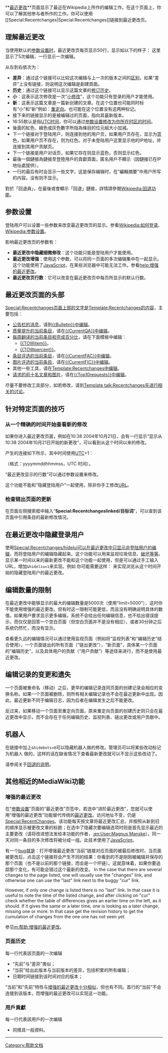 **[最近更改](https://zh.wikipedia.org/wiki/Special:Recentchanges "wikilink")**页面显示了最近在Wikipedia上所作的编辑工作。在这个页面上，你可以了解其他参与者所作的工作。你可以使用\[\[Special:Recentchanges|Special:Recentchanges\]\]链接到最近更改页。

## 理解最近更改

当使用默认的[参数设置时](https://zh.wikipedia.org/wiki/help:参数设置 "wikilink")，最近更改页每页显示50行，显示如以下的样子：
 这里显示了5次编辑，一行显示一次编辑。

从左到右依次为：

  - **差异**：通过这个链接可以比较这次编辑与上一次的版本之间的[区别](https://zh.wikipedia.org/wiki/help:不同修订版本之间的差异 "wikilink")，如果“差异”上没有链接，则说明这次编辑是創建頁面。
  - **历史**：通过这个链接可以显示这篇文章的[修订历史](https://zh.wikipedia.org/wiki/help:页面历史 "wikilink")。
  - **小**：这表示这次修改是一次“[小修改](https://zh.wikipedia.org/wiki/help:小修改 "wikilink")”，这个功能只有登录的用户才能使用。
  - **新**：这表示这篇文章是一篇新创建的文章。在这个位置也可能同时标有“小”和“新”例如：[重定向](https://zh.wikipedia.org/wiki/Wikipedia:重定向 "wikilink")。也可能在这个位置没有这两种标记。
  - 接下来的链接显示的是被编辑过的页面，指向其最新版本。
  - 16:55默认是指[UTC时间](https://zh.wikipedia.org/wiki/UTC "wikilink")，你可以通过[参数设置修改为你所在时区的时间](https://zh.wikipedia.org/wiki/Wikipedia:参数设置 "wikilink")。
  - 後面的紅色、綠色或灰色數字所指為條目的位元組大小加減。
  - 下一个链接对于登陆用户，则连接到他的用户页，如果用户页存在，显示为蓝色，如果用户页不存在，则为红色。对于未登陆用户这里显示他的IP地址，并连接到其用户贡献页。
  - 下一个链接是用户对话页，如果它存在则显示蓝色，否则显示红色。
  - 最後一個鏈接為鏈接至登陸用戶的貢獻頁面，匿名用戶不顯示（因鏈接已在IP地址處提供）。
  - 一行的最后有时会显示一些文字，这是保存编辑时，在“編輯摘要”中用户所写的内容。没有则不显示。

對於「回退員」，在最後或會顯示「回退」鏈接，詳情請參閱[Wikipedia:回退功能](https://zh.wikipedia.org/wiki/Wikipedia:回退功能 "wikilink")。

## 参数设置

登陆用户可以设置一些参数来改变最近更改页的显示。参看[Wikipedia:如何登录](https://zh.wikipedia.org/wiki/Wikipedia:如何登录 "wikilink")、[Wikipedia:参数设置](https://zh.wikipedia.org/wiki/Wikipedia:参数设置 "wikilink")。

影响最近更改页的参数有：

  - **最近更改中隐藏细微修改**：这个功能只能是登陆用户才能使用。
  - **最近更改增强**：使用这个参数，可以将同一页面的多次编辑集中在一起显示。这个功能使用了[JavaScript](../Page/JavaScript.md "wikilink")，在某些浏览器中可能无法工作。参看[help:增强的最近更改](https://zh.wikipedia.org/wiki/help:增强的最近更改 "wikilink")。
  - **最近更改页行数**：它可以改变在最近更改页中每页所显示的默认行数。

## 最近更改页面的头部

[Special:Recentchanges页面上部的文字是](https://zh.wikipedia.org/wiki/Special:Recentchanges "wikilink")[Template:Recentchanges的内容](https://zh.wikipedia.org/wiki/Template:Recentchanges "wikilink")，主要包括：

  - [公告栏的消息](https://zh.wikipedia.org/wiki/Wikipedia:公告栏 "wikilink")，请到[{{Bulletin}}中编辑](https://zh.wikipedia.org/wiki/Template:Bulletin "wikilink")。
  - [质量提升的当前条目](https://zh.wikipedia.org/wiki/Wikipedia:条目质量提升计划 "wikilink")，请在[{{CurrentQA}}中编辑](https://zh.wikipedia.org/wiki/Template:CurrentQA "wikilink")。
  - [每周翻译的当前条目和完成百分比](https://zh.wikipedia.org/wiki/Wikipedia:每周翻译 "wikilink")，请在下面模板中编辑：
      - [{{TOWitem}}](https://zh.wikipedia.org/wiki/Template:TOWitem "wikilink")。
      - [{{TOWpercent}}](https://zh.wikipedia.org/wiki/Template:TOWpercent "wikilink")。
  - [条目评选的当前条目](https://zh.wikipedia.org/wiki/Wikipedia:条目评选 "wikilink")，请在[{{CurrentFAC}}中编辑](https://zh.wikipedia.org/wiki/Template:CurrentFAC "wikilink")。
  - [图片评选的当前条目](https://zh.wikipedia.org/wiki/Wikipedia:特色圖片評選 "wikilink")，请在[{{CurrentFIC}}中编辑](https://zh.wikipedia.org/wiki/Template:CurrentFIC "wikilink")。
  - 其他一些工具，请在[Template:Recentchanges中编辑](https://zh.wikipedia.org/wiki/Template:Recentchanges "wikilink")。
  - [请求的前十名文章和图片](https://zh.wikipedia.org/wiki/Wikipedia:请求文章 "wikilink")，请在[{{Top10requests}}中编辑](https://zh.wikipedia.org/wiki/Template:Top10requests "wikilink")。

尽量不要修改工具部分，如若修改，请到[Template
talk:Recentchanges先进行相关的讨论](https://zh.wikipedia.org/wiki/Template_talk:Recentchanges "wikilink")。

## 针对特定页面的技巧

### 从一个精确的时间开始查看新的修改

如果你进入最近更改页面，例如在10:38 2004年10月21日，会有一行显示“显示从10:38
2004年10月21日开始的新更改”，可以看到从这个时间以来的修改。

产生的连接如下所示，其中时间使用[UTC](https://zh.wikipedia.org/wiki/UTC "wikilink")+1：

（格式：yyyymmddhhmmss，UTC 时间）。

“最近更改显示的行数”可以通过参数设置来修改。

这个功能不能和“隐藏登陆用户”一起使用，除非你手工修改[URL](https://zh.wikipedia.org/wiki/URL "wikilink")。

### 检查链出页面的更新

在页面左侧搜索框中输入“**Special:Recentchangeslinked/目标词**”，可以查到该页面中引用条目的最新修改情况。

## 在最近更改中隐藏登录用户

使用[Special:Recentchanges/hidelui可以在最近更改中只显示非登陆用户的编辑](https://zh.wikipedia.org/wiki/Special:Recentchanges/hidelui "wikilink")，而将登陆用户的编辑隐藏起来。这个功能可以用来监视垃圾信息、[破坏等等](https://zh.wikipedia.org/wiki/破坏 "wikilink")。显示某一时间以来的最新更改不能和这个功能一起使用，但是可以通过手工输入URL，增加`&hideliu=1`来实现。例如
 你可能需要这样：  来实现浏览从这个时间开始的隐藏登陆用户的最近更改。

## 编辑数量的限制

在最近更改中能够显示的最大的编辑数量是5000次（使用“limit=5000”），这时你不能使用增强的最近更改。但有时这一限制可能更低，而且没有明确说明具体的数值。如果用户要求显示更多编辑，系统不会给出任何编辑信息，也不给出错误提示，而仅仅是回答一个空白页面（但空白页面并不是没有相应），或者30分钟之后系统仍然忙，而没有显示。

查看更久远的编辑情况可以通过使用监视页面（例如将“监视列表”和“编辑历史”结合使用），一个页面链出的所有页面（“链出更改”），“新页面”，具体某一个页面的“编辑历史”，以及具体用户的贡献（“用户贡献”）等途径来进行，而不是使用最近更改。

## 编辑记录的变更和遗失

一个页面被重命名（移动）之后，更早的编辑记录连同页面的创建记录会相应的变换名称。如果一个页面被删除，则所有相关编辑记录也不会在最近更新中出现。因此，最近更新不同于编辑日志，因为后者在编辑发生之后不能更改。

反过来，如果移动一个页面至重定向页面，原来重定向页面的创建历史则只会在最近更改中显示，而不会存在于任何编辑历史、监视列表、链出更改或用户贡献中。

## 机器人

在链接中加上`&hidebots=0`可以隐藏机器人做的修改。管理员可以将某些改动标记为机器人
做的，这样的话在缺省情况下查看最新更改就可以不显示这些改动了。

请参阅关于[回退的说明](https://zh.wikipedia.org/wiki/Help:如何把页面恢复到早期版本 "wikilink")。

## 其他相近的MediaWiki功能

### 增强的最近更改

在“[参数设置](https://zh.wikipedia.org/wiki/Special:Preferences "wikilink")”页面的“最近更改”页签中，若选中“进阶最近更改”，您就可以使用“增强的最近更改”功能替代传统的[最近更改](https://zh.wikipedia.org/wiki/Help:最近更改 "wikilink")。访问地址不变，仍是[Special:RecentChanges](https://zh.wikipedia.org/wiki/Special:RecentChanges "wikilink")。该功能每天按文章将最近更改汇总，并按照从新到旧的顺序显示被更改文章的标题；在选中了隐藏次要编辑选项时则是首先显示最近的主要更改（请将改进想法发给本功能的作者，[:en:User:Magnus
Manske](https://zh.wikipedia.org/wiki/:en:User:Magnus_Manske "wikilink")）。同一天对同一条目的多次修改将被分成一组。此技术使用了[JavaScript](../Page/JavaScript.md "wikilink")。

有一个[bug就是](../Page/程序错误.md "wikilink")：打开增强最近更改“当前”链接对应页面的被最后修改时，当页面被更改后，点击这个链接将会产生不同的结果：你看到的不是刚刚被编辑并保存的那个页面（也不是以前的那个链接，而会是一个坏链）。这就意味着，如果你要追踪那个变化，有可能会错过这个最新的改变。
 In the case that there are several changes to the page listed, one will
usually use the "changes" link, and otherwise one can use the "last"
link next to the buggy "cur" link.

However, if only one change is listed there is no "last" link. In that
case it is useful to note the time of the listed change, and after
clicking on "cur" check whether the table of differences gives an
earlier time on the left, as it should. If it gives the same or a later
time, one is looking as a later change, missing one or more. In that
case get the revision history to get the cumulation of changes from the
one one has not seen yet.

参见[m:帮助:增强的最近更改](https://zh.wikipedia.org/wiki/m:帮助:增强的最近更改 "wikilink")。

### 页面历史

每一行代表該页面的一次编辑

  - “先前”与“差异”类似；
  - “当前”给出此版本与当前版本的差异，包括积累的所有编辑；
  - 日期时间链接到该时间对应的版本；

“当前”和“先前”特性与[增强的最近更改十分相似](https://zh.wikipedia.org/wiki/Help:增强的最近更改 "wikilink")，但也有不同。首行的“当前”不会连接到该版本，而增强的最近更改可以实现这一功能。

### 用戶貢獻

每一行代表該用戶的一次编辑

  - 同樣具一般資料。

-----

[Category:帮助文档](https://zh.wikipedia.org/wiki/Category:帮助文档 "wikilink")